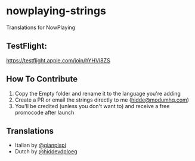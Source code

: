 # nowplaying-strings
Translations for NowPlaying

## TestFlight:
https://testflight.apple.com/join/hYHVl8ZS

## How To Contribute
1. Copy the Empty folder and rename it to the language you're adding
2. Create a PR or email the strings directly to me (hidde@modumhq.com)
3. You'll be credited (unless you don't want to) and receive a free promocode after launch


## Translations
- Italian by [@gianpispi](https://github.com/gianpispi)
- Dutch by [@hiddevdploeg](https://github.com/hiddevdploeg)
